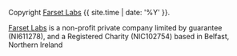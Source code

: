 
Copyright [Farset Labs](https://farsetlabs.org.uk) {{ site.time | date: '%Y' }}.

[Farset Labs](https://farsetlabs.org.uk/) is a non-profit private company limited by guarantee (NI611278), and a Registered Charity (NIC102754) based in Belfast, Northern Ireland 
